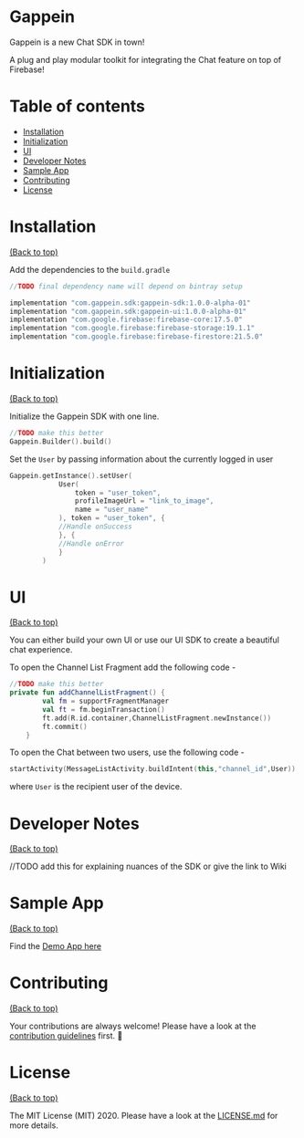# Gappein

Gappein is a new Chat SDK in town!

A plug and play modular toolkit for integrating the Chat feature on top of Firebase!

# Table of contents

- [Installation](#installation)
- [Initialization](#initialization)
- [UI](#UI)
- [Developer Notes](#developer-notes)
- [Sample App](#sample-app)
- [Contributing](#contributing)
- [License](#license)

# Installation
[(Back to top)](#table-of-contents)

Add the dependencies to the `build.gradle`

```groovy
//TODO final dependency name will depend on bintray setup

implementation "com.gappein.sdk:gappein-sdk:1.0.0-alpha-01" 
implementation "com.gappein.sdk:gappein-ui:1.0.0-alpha-01"
implementation "com.google.firebase:firebase-core:17.5.0"
implementation "com.google.firebase:firebase-storage:19.1.1"
implementation "com.google.firebase:firebase-firestore:21.5.0"
```

# Initialization
[(Back to top)](#table-of-contents)

Initialize the Gappein SDK with one line.

```kotlin
//TODO make this better
Gappein.Builder().build()
```

Set the `User` by passing information about the currently logged in user

```kotlin
Gappein.getInstance().setUser(
            User(
                token = "user_token",
                profileImageUrl = "link_to_image",
                name = "user_name" 
            ), token = "user_token", {
            //Handle onSuccess
            }, {
            //Handle onError
            }
        )
```


# UI
[(Back to top)](#table-of-contents)

You can either build your own UI or use our UI SDK to create a beautiful chat experience.

To open the Channel List Fragment add the following code -

```kotlin
//TODO make this better
private fun addChannelListFragment() {
        val fm = supportFragmentManager
        val ft = fm.beginTransaction()
        ft.add(R.id.container,ChannelListFragment.newInstance())
        ft.commit()
    }
```

To open the Chat between two users, use the following code -

```kotlin
startActivity(MessageListActivity.buildIntent(this,"channel_id",User))
```

where `User` is the recipient user of the device.


# Developer Notes
[(Back to top)](#table-of-contents)

//TODO add this for explaining nuances of the SDK or give the link to Wiki

# Sample App
[(Back to top)](#table-of-contents)

Find the [Demo App here](https://github.com/Gappein/Gappein-Chat-SDK/tree/development/app)

# Contributing
[(Back to top)](#table-of-contents)

Your contributions are always welcome! Please have a look at the [contribution guidelines](CONTRIBUTING.md) first. :tada:

# License
[(Back to top)](#table-of-contents)

The MIT License (MIT) 2020. Please have a look at the [LICENSE.md](LICENSE.md) for more details.
